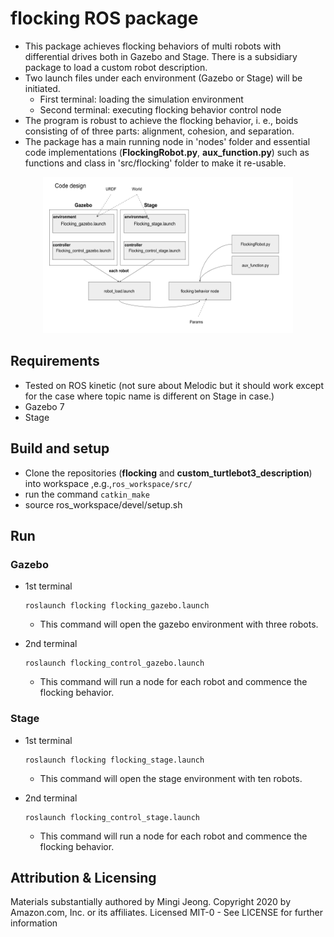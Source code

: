 # flocking ROS package

* This package achieves flocking behaviors of multi robots with differential drives both in Gazebo and Stage. There is a subsidiary package to load a custom robot description.
* Two launch files under each environment (Gazebo or Stage) will be initiated.
    * First terminal: loading the simulation environment
    * Second terminal: executing flocking behavior control node
* The program is robust to achieve the flocking behavior, i. e., boids consisting of of three parts: alignment, cohesion, and separation.
* The package has a main running node in 'nodes' folder and essential code implementations (__FlockingRobot.py__, __aux_function.py__) such as functions and class in 'src/flocking' folder to make it re-usable. 

<div style="text-align:center">
<img src="./images/code_design.png" width="400" height="250"> 
</div>

## Requirements
* Tested on ROS kinetic (not sure about Melodic but it should work except for the case where topic name is different on Stage in case.)
* Gazebo 7
* Stage

## Build and setup
* Clone the repositories (__flocking__ and __custom_turtlebot3_description__) into workspace ,e.g.,`ros_workspace/src/`
* run the command `catkin_make`
* source ros_workspace/devel/setup.sh

## Run
### Gazebo
* 1st terminal
    ```
    roslaunch flocking flocking_gazebo.launch
    ```
    * This command will open the gazebo environment with three robots.

* 2nd terminal
    ```
    roslaunch flocking_control_gazebo.launch
    ```
    * This command will run a node for each robot and commence the flocking behavior.

### Stage
* 1st terminal
    ```
    roslaunch flocking flocking_stage.launch
    ```
    * This command will open the stage environment with ten robots.

* 2nd terminal
    ```
    roslaunch flocking_control_stage.launch
    ```
    * This command will run a node for each robot and commence the flocking behavior.


## Attribution & Licensing

Materials substantially authored by Mingi Jeong. Copyright 2020 by Amazon.com, Inc. or its affiliates. Licensed MIT-0 - See LICENSE for further information
